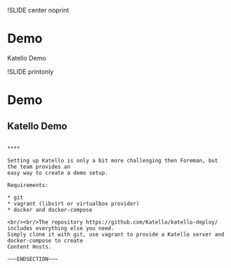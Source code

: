 !SLIDE center noprint
# Demo

<div class="div_center">Katello Demo</div>

!SLIDE printonly
# Demo

## Katello Demo

~~~SECTION:handouts~~~

****

Setting up Katello is only a bit more challenging then Foreman, but the team provides an
easy way to create a demo setup.

Requirements:

* git
* vagrant (libvirt or virtualbox provider)
* docker and docker-compose

<br/><br/>The repository https://github.com/Katello/katello-deploy/ includes everything else you need.
Simply clone it with git, use vagrant to provide a Katello server and docker-compose to create
Content Hosts.

~~~ENDSECTION~~~
